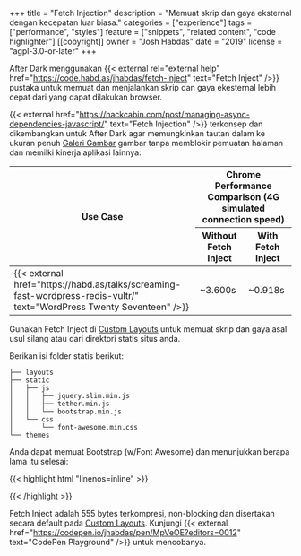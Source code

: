 +++
title = "Fetch Injection"
description = "Memuat skrip dan gaya eksternal dengan kecepatan luar biasa."
categories = ["experience"]
tags = ["performance", "styles"]
feature = ["snippets", "related content", "code highlighter"]
[[copyright]]
  owner = "Josh Habdas"
  date = "2019"
  license = "agpl-3.0-or-later"
+++

After Dark menggunakan {{< external rel="external help" href="https://code.habd.as/jhabdas/fetch-inject" text="Fetch Inject" />}} pustaka untuk memuat dan menjalankan skrip dan gaya ekesternal lebih cepat dari yang dapat dilakukan browser.

{{< external href="https://hackcabin.com/post/managing-async-dependencies-javascript/" text="Fetch Injection" />}} terkonsep dan dikembangkan untuk After Dark agar memungkinkan tautan dalam ke ukuran penuh [Galeri Gambar](/module/hall-of-mirrors) gambar tanpa memblokir pemuatan halaman dan memilki kinerja aplikasi lainnya:

<table>
  <thead>
    <tr>
      <th rowspan="2" scope="col">Use Case</th>
      <th colspan="2" scope="col">Chrome Performance Comparison (4G simulated connection speed)</th>
    </tr>
    <tr>
      <th scope="col">Without Fetch Inject</th>
      <th scope="col">With Fetch Inject</th>
    </tr>
  </thead>
  <tbody>
    <td>{{< external href="https://habd.as/talks/screaming-fast-wordpress-redis-vultr/" text="WordPress Twenty Seventeen" />}}</td>
    <td>~3.600s</td>
    <td>~0.918s</td>
  </tbody>
</table>

Gunakan Fetch Inject di [Custom Layouts](../custom-layouts) untuk memuat skrip dan gaya asal usul silang atau dari direktori statis situs anda.

Berikan isi folder statis berikut:

```
├── layouts
├── static
│   ├── js
│   │   ├── jquery.slim.min.js
│   │   ├── tether.min.js
│   │   └── bootstrap.min.js
│   └── css
│       └── font-awesome.min.css
└── themes
```

Anda dapat memuat Bootstrap (w/Font Awesome) dan menunjukkan berapa lama itu selesai:

{{< highlight html "linenos=inline" >}}
<script>
  fetchInject([
    'https://cdn.jsdelivr.net/lodash/latest/lodash.min.js',
    'https://cdn.jsdelivr.net/momentjs/latest/moment.min.js'
  ])
  .then(() => {
    const start = moment();
    fetchInject(['/js/bootstrap.min.js'],
      fetchInject([
        '/js/jquery.slim.min.js',
        '/js/tether.min.js',
        '/css/font-awesome.min.css'
      ])
    ).then(console.log(`Bootstrap Loaded: ${_.capitalize(start.toNow())}.`));
  });
</script>
{{< /highlight >}}

Fetch Inject adalah 555 bytes terkompresi, non-blocking dan disertakan secara default pada [Custom Layouts](../custom-layouts). Kunjungi {{< external href="https://codepen.io/jhabdas/pen/MpVeOE?editors=0012" text="CodePen Playground" />}} untuk mencobanya.
